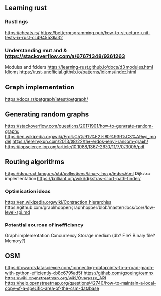 ## Learning rust
### Rustlings
https://cheats.rs/
https://betterprogramming.pub/how-to-structure-unit-tests-in-rust-cc4945536a32

### Understanding mut and & https://stackoverflow.com/a/67674348/9261263
Modules and folders https://learning-rust.github.io/docs/d3.modules.html
Idioms https://rust-unofficial.github.io/patterns/idioms/index.html

## Graph implementation

https://docs.rs/petgraph/latest/petgraph/

## Generating random graphs
https://stackoverflow.com/questions/20171901/how-to-generate-random-graphs
https://en.wikipedia.org/wiki/Erd%C5%91s%E2%80%93R%C3%A9nyi_model
https://jeremykun.com/2013/08/22/the-erdos-renyi-random-graph/
https://iopscience.iop.org/article/10.1088/1367-2630/11/7/073005/pdf

## Routing algorithms 

https://doc.rust-lang.org/std/collections/binary_heap/index.html
Dijkstra implementation https://brilliant.org/wiki/dijkstras-short-path-finder/

### Optimisation ideas
https://en.wikipedia.org/wiki/Contraction_hierarchies
https://github.com/graphhopper/graphhopper/blob/master/docs/core/low-level-api.md

### Potential sources of inefficiency
Graph implementation
Concurrency
Storage medium (db? File? Binary file? Memory?)

## OSM

https://towardsdatascience.com/connecting-datapoints-to-a-road-graph-with-python-efficiently-cb8c6795ad5f
https://github.com/gboeing/osmnx
https://wiki.openstreetmap.org/wiki/Overpass_API
https://help.openstreetmap.org/questions/42740/how-to-maintain-a-local-copy-of-a-specific-area-of-the-osm-database
